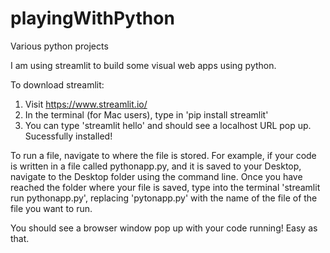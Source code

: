 # playingWithPython
Various python projects

I am using streamlit to build some visual web apps using python.

To download streamlit:

1. Visit https://www.streamlit.io/
2. In the terminal (for Mac users), type in 'pip install streamlit'
3. You can type 'streamlit hello' and should see a localhost URL pop up. Sucessfully installed!

To run a file, navigate to where the file is stored. For example, if your code is written in a file called pythonapp.py, and it is 
saved to your Desktop, navigate to the Desktop folder using the command line. Once you have reached the folder where your file is saved,
type into the terminal 'streamlit run pythonapp.py', replacing 'pytonapp.py' with the name of the file of the file you want to run. 

You should see a browser window pop up with your code running! Easy as that.
